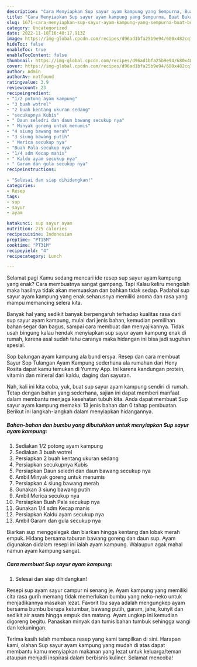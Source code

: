 ```yaml
---
description: "Cara Menyiapkan Sup sayur ayam kampung yang Sempurna, Buat Buka Puasa Lezat"
title: "Cara Menyiapkan Sup sayur ayam kampung yang Sempurna, Buat Buka Puasa Lezat"
slug: 1671-cara-menyiapkan-sup-sayur-ayam-kampung-yang-sempurna-buat-buka-puasa-lezat
category: Uncategorized
date: 2022-11-18T16:40:17.913Z
image: https://img-global.cpcdn.com/recipes/d96ad1bfa25b9e94/680x482cq70/sup-sayur-ayam-kampung-foto-resep-utama.jpg
hideToc: false
enableToc: true
enableTocContent: false
thumbnail: https://img-global.cpcdn.com/recipes/d96ad1bfa25b9e94/680x482cq70/sup-sayur-ayam-kampung-foto-resep-utama.jpg
cover: https://img-global.cpcdn.com/recipes/d96ad1bfa25b9e94/680x482cq70/sup-sayur-ayam-kampung-foto-resep-utama.jpg
author: Admin
authorAv: notfound
ratingvalue: 3.9
reviewcount: 23
recipeingredient:
- "1/2 potong ayam kampung"
- "3 buah wotrel"
- "2 buah kentang ukuran sedang"
- "secukupnya Kubis"
- " Daun seledri dan daun bawang secukup nya"
- " Minyak goreng untuk menumis"
- "4 siung bawang merah"
- "3 siung bawang putih"
- " Merica secukup nya"
- "Buah Pala secukup nya"
- "1/4 sdm Kecap manis"
- " Kaldu ayam secukup nya"
- " Garam dan gula secukup nya"
recipeinstructions:

- "Selesai dan siap dihidangkan!"
categories:
- Resep
tags:
- sup
- sayur
- ayam

katakunci: sup sayur ayam 
nutrition: 275 calories
recipecuisine: Indonesian
preptime: "PT15M"
cooktime: "PT31M"
recipeyield: "4"
recipecategory: Lunch

---
```



Selamat pagi Kamu sedang mencari ide resep sup sayur ayam kampung yang enak? Cara membuatnya sangat gampang. Tapi Kalau keliru mengolah maka hasilnya tidak akan memuaskan dan bahkan tidak sedap. Padahal sup sayur ayam kampung yang enak seharusnya memiliki aroma dan rasa yang mampu memancing selera kita.


Banyak hal yang sedikit banyak berpengaruh terhadap kualitas rasa dari sup sayur ayam kampung, mulai dari jenis bahan, kemudian pemilihan bahan segar dan bagus, sampai cara membuat dan menyajikannya. Tidak usah bingung kalau hendak menyiapkan sup sayur ayam kampung enak di rumah, karena asal sudah tahu caranya maka hidangan ini bisa jadi suguhan spesial.

Sop balungan ayam kampung ala bund ersya. Resep dan cara membuat Sayur Sop Tulangan Ayam Kampung sederhana ala rumahan dari Heny Rosita dapat kamu temukan di Yummy App. Ini karena kandungan protein, vitamin dan mineral dari kaldu, daging dan sayuran.


Nah, kali ini kita coba, yuk, buat sup sayur ayam kampung sendiri di rumah. Tetap dengan bahan yang sederhana, sajian ini dapat memberi manfaat dalam membantu menjaga kesehatan tubuh kita. Anda dapat membuat Sup sayur ayam kampung memakai 13 jenis bahan dan 0 tahap pembuatan. Berikut ini langkah-langkah dalam menyiapkan hidangannya.

<!--inarticleads1-->

##### Bahan-bahan dan bumbu yang dibutuhkan untuk menyiapkan Sup sayur ayam kampung:

1. Sediakan 1/2 potong ayam kampung
1. Sediakan 3 buah wotrel
1. Persiapkan 2 buah kentang ukuran sedang
1. Persiapkan secukupnya Kubis
1. Persiapkan  Daun seledri dan daun bawang secukup nya
1. Ambil  Minyak goreng untuk menumis
1. Persiapkan 4 siung bawang merah
1. Gunakan 3 siung bawang putih
1. Ambil  Merica secukup nya
1. Persiapkan Buah Pala secukup nya
1. Gunakan 1/4 sdm Kecap manis
1. Persiapkan  Kaldu ayam secukup nya
1. Ambil  Garam dan gula secukup nya


Biarkan sup menggelegak dan biarkan hingga kentang dan lobak merah empuk. Hidang bersama taburan bawang goreng dan daun sup. Ayam digunakan didalam resepi ini ialah ayam kampung. Walaupun agak mahal namun ayam kampung sangat. 

<!--inarticleads2-->

##### Cara membuat Sup sayur ayam kampung:


1. Selesai dan siap dihidangkan!

Resepi sup ayam sayur campur ni senang je. Ayam kampung yang memiliki cita rasa gurih memang tidak memerlukan bumbu yang neko-neko untuk menjadikannya masakan lezat. Favorit Ibu saya adalah mengungkep ayam bersama bumbu berupa ketumbar, bawang putih, garam, jahe, kunyit dan sedikit air asam hingga empuk dan matang. Ayam ungkep ini kemudian digoreng begitu. Panaskan minyak dan tumis bahan tumbuk sehingga wangi dan kekuningan. 

Terima kasih telah membaca resep yang kami tampilkan di sini. Harapan kami, olahan Sup sayur ayam kampung yang mudah di atas dapat membantu kamu menyiapkan makanan yang lezat untuk keluarga/teman ataupun menjadi inspirasi dalam berbisnis kuliner. Selamat mencoba!

